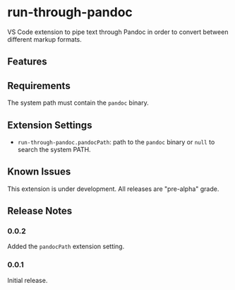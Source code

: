 # run-through-pandoc
VS Code extension to pipe text through Pandoc in order to convert between
different markup formats.

## Features

## Requirements
The system path must contain the `pandoc` binary.

## Extension Settings
+ `run-through-pandoc.pandocPath`: path to the `pandoc` binary or `null` to search the system PATH.

## Known Issues
This extension is under development.  All releases are "pre-alpha" grade.

## Release Notes

### 0.0.2
Added the `pandocPath` extension setting.

### 0.0.1
Initial release.
